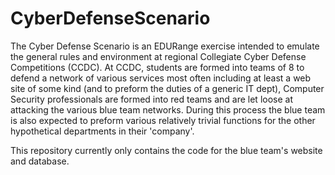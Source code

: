 CyberDefenseScenario
====================

The Cyber Defense Scenario is an EDURange exercise intended to emulate the general rules and environment at regional Collegiate Cyber Defense Competitions (CCDC). At CCDC, students are formed into teams of 8 to defend a network  of various services most often including at least a web site of some kind (and to preform the duties of a generic IT dept), Computer Security professionals are formed into red teams and are let loose at attacking the various blue team networks. During this process the blue team is also expected to preform various relatively trivial functions for the other hypothetical departments in their 'company'.

This repository currently only contains the code for the blue team's website and database.
